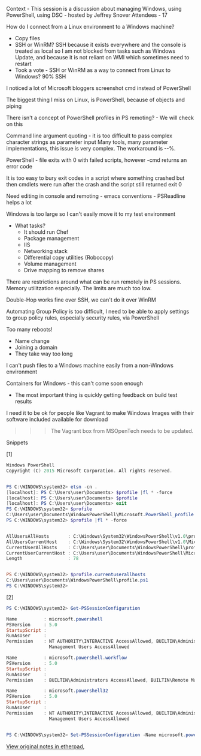 Context - This session is a discussion about managing Windows, using PowerShell, using DSC - hosted by Jeffrey Snover
Attendees - 17

How do I connect from a Linux environment to a Windows machine?
+ Copy files
+ SSH or WinRM?  SSH because it exists everywhere and the console is treated as local so I am not blocked from tasks such as Windows Update, and because it is not reliant on WMI which sometimes need to restart
+ Took a vote - SSH or WinRM as a way to connect from Linux to Windows?  90% SSH

I noticed a lot of Microsoft bloggers screenshot cmd instead of PowerShell

The biggest thing I miss on Linux, is PowerShell, because of objects and piping

There isn't a concept of PowerShell profiles in PS remoting? - We will check on this

Command line argument quoting - it is too difficult to pass complex character strings as parameter input
Many tools, many parameter implementations, this issue is very complex.  The workaround is --%.

PowerShell - file exits with 0 with failed scripts, however -cmd returns an error code

It is too easy to bury exit codes in a script where something crashed but then cmdlets were run after the crash and the script still returned exit 0

Need editing in console and remoting - emacs conventions - PSReadline helps a lot

Windows is too large so I can't easily move it to my test environment
+ What tasks?
  + It should run Chef
  + Package management
  + IIS
  + Networking stack
  + Differential copy utilities (Robocopy)
  + Volume management
  + Drive mapping to remove shares

There are restrictions around what can be run remotely in PS sessions.  Memory utilitzation especially.  The limits are much too low.

Double-Hop works fine over SSH, we can't do it over WinRM

Automating Group Policy is too difficult, I need to be able to apply settings to group policy rules, especially security rules, via PowerShell

Too many reboots!
  + Name change
  + Joining a domain
  + They take way too long

I can't push files to a Windows machine easily from a non-Windows environment

Containers for Windows - this can't come soon enough
  + The most important thing is quickly getting feedback on build test results

I need it to be ok for people like Vagrant to make Windows Images with their software included available for download

>>>  The Vagrant box from MSOpenTech needs to be updated.


Snippets

[1]
```PowerShell
Windows PowerShell
Copyright (C) 2015 Microsoft Corporation. All rights reserved.


PS C:\WINDOWS\system32> etsn -cn .
[localhost]: PS C:\Users\user\Documents> $profile |fl * -force
[localhost]: PS C:\Users\user\Documents> $profile
[localhost]: PS C:\Users\user\Documents> exit
PS C:\WINDOWS\system32> $profile
C:\Users\user\Documents\WindowsPowerShell\Microsoft.PowerShell_profile.ps1
PS C:\WINDOWS\system32> $profile |fl * -force


AllUsersAllHosts       : C:\Windows\System32\WindowsPowerShell\v1.0\profile.ps1
AllUsersCurrentHost    : C:\Windows\System32\WindowsPowerShell\v1.0\Microsoft.PowerShell_profile.ps1
CurrentUserAllHosts    : C:\Users\user\Documents\WindowsPowerShell\profile.ps1
CurrentUserCurrentHost : C:\Users\user\Documents\WindowsPowerShell\Microsoft.PowerShell_profile.ps1
Length                 : 78


PS C:\WINDOWS\system32> $profile.currentuserallhosts
C:\Users\user\Documents\WindowsPowerShell\profile.ps1
PS C:\WINDOWS\system32>
```
[2]
```PowerShell
PS C:\WINDOWS\system32> Get-PSSessionConfiguration

Name          : microsoft.powershell
PSVersion     : 5.0
StartupScript :
RunAsUser     :
Permission    : NT AUTHORITY\INTERACTIVE AccessAllowed, BUILTIN\Administrators AccessAllowed, BUILTIN\Remote
                Management Users AccessAllowed

Name          : microsoft.powershell.workflow
PSVersion     : 5.0
StartupScript :
RunAsUser     :
Permission    : BUILTIN\Administrators AccessAllowed, BUILTIN\Remote Management Users AccessAllowed

Name          : microsoft.powershell32
PSVersion     : 5.0
StartupScript :
RunAsUser     :
Permission    : NT AUTHORITY\INTERACTIVE AccessAllowed, BUILTIN\Administrators AccessAllowed, BUILTIN\Remote
                Management Users AccessAllowed


PS C:\WINDOWS\system32> Set-PSSessionConfiguration -Name microsoft.powershell -StartupScript
```

[View original notes in etherpad](https://e.chef.io/p/PowerShell), 